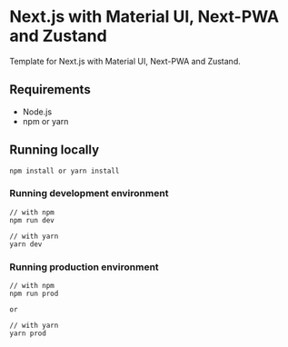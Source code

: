 # Next.js with Material UI, Next-PWA and Zustand

Template for Next.js with Material UI, Next-PWA and Zustand.

## Requirements

- Node.js
- npm or yarn

## Running locally

```
npm install or yarn install
```

### Running development environment

```
// with npm
npm run dev

// with yarn
yarn dev
```

### Running production environment

```
// with npm
npm run prod

or

// with yarn
yarn prod
```
